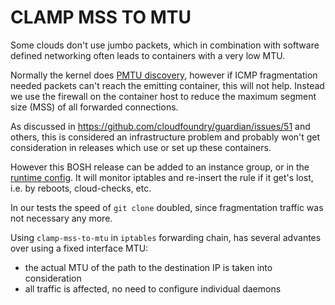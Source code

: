# CLAMP MSS TO MTU

Some clouds don't use jumbo packets, which in combination with software defined networking often leads to containers with a very low MTU.

Normally the kernel does [PMTU discovery](https://en.wikipedia.org/wiki/Path_MTU_Discovery), however if ICMP fragmentation needed packets can't reach the emitting container, this will not help.
Instead we use the firewall on the container host to reduce the maximum segment size (MSS) of all forwarded connections.

As discussed in https://github.com/cloudfoundry/guardian/issues/51 and others, this is considered an infrastructure problem and probably won't get consideration in releases which use or set up these containers.

However this BOSH release can be added to an instance group, or in the [runtime config](https://bosh.io/docs/runtime-config.html). It will monitor iptables and re-insert the rule if it get's lost, i.e. by reboots, cloud-checks, etc.

In our tests the speed of `git clone` doubled, since fragmentation traffic was not necessary any more.

Using `clamp-mss-to-mtu` in `iptables` forwarding chain, has several advantes over using a fixed interface MTU:

* the actual MTU of the path to the destination IP is taken into consideration
* all traffic is affected, no need to configure individual daemons
